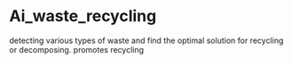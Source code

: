 # Ai_waste_recycling
detecting various types of waste and find the optimal solution for recycling or decomposing. promotes recycling
